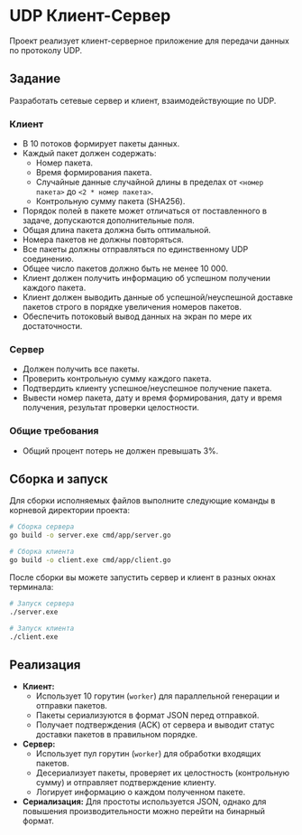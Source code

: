 # UDP Клиент-Сервер

Проект реализует клиент-серверное приложение для передачи данных по протоколу UDP.

## Задание

Разработать сетевые сервер и клиент, взаимодействующие по UDP.

### Клиент

- В 10 потоков формирует пакеты данных.
- Каждый пакет должен содержать:
  - Номер пакета.
  - Время формирования пакета.
  - Случайные данные случайной длины в пределах от `<номер пакета>` до `<2 * номер пакета>`.
  - Контрольную сумму пакета (SHA256).
- Порядок полей в пакете может отличаться от поставленного в задаче, допускаются дополнительные поля.
- Общая длина пакета должна быть оптимальной.
- Номера пакетов не должны повторяться.
- Все пакеты должны отправляться по единственному UDP соединению.
- Общее число пакетов должно быть не менее 10 000.
- Клиент должен получить информацию об успешном получении каждого пакета.
- Клиент должен выводить данные об успешной/неуспешной доставке пакетов строго в порядке увеличения номеров пакетов.
- Обеспечить потоковый вывод данных на экран по мере их достаточности.

### Сервер

- Должен получить все пакеты.
- Проверить контрольную сумму каждого пакета.
- Подтвердить клиенту успешное/неуспешное получение пакета.
- Вывести номер пакета, дату и время формирования, дату и время получения, результат проверки целостности.

### Общие требования

- Общий процент потерь не должен превышать 3%.

## Сборка и запуск

Для сборки исполняемых файлов выполните следующие команды в корневой директории проекта:

```bash
# Сборка сервера
go build -o server.exe cmd/app/server.go

# Сборка клиента
go build -o client.exe cmd/app/client.go
```

После сборки вы можете запустить сервер и клиент в разных окнах терминала:

```bash
# Запуск сервера
./server.exe

# Запуск клиента
./client.exe
```

## Реализация

- **Клиент:**
  - Использует 10 горутин (`worker`) для параллельной генерации и отправки пакетов.
  - Пакеты сериализуются в формат JSON перед отправкой.
  - Получает подтверждения (ACK) от сервера и выводит статус доставки пакетов в правильном порядке.
- **Сервер:**
  - Использует пул горутин (`worker`) для обработки входящих пакетов.
  - Десериализует пакеты, проверяет их целостность (контрольную сумму) и отправляет подтверждение клиенту.
  - Логирует информацию о каждом полученном пакете.
- **Сериализация:** Для простоты используется JSON, однако для повышения производительности можно перейти на бинарный формат.